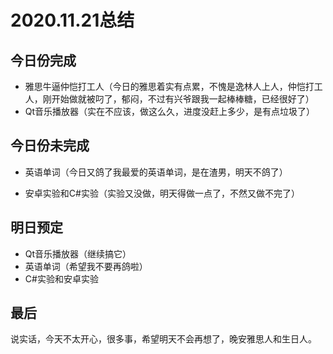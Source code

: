 # 2020.11.21总结



## 今日份完成

* 雅思牛逼仲恺打工人（今日的雅思着实有点累，不愧是逸林人上人，仲恺打工人，刚开始做就被叼了，郁闷，不过有兴爷跟我一起棒棒糖，已经很好了）
* Qt音乐播放器（实在不应该，做这么久，进度没赶上多少，是有点垃圾了）



## 今日份未完成

* 英语单词（今日又鸽了我最爱的英语单词，是在渣男，明天不鸽了）

* 安卓实验和C#实验（实验又没做，明天得做一点了，不然又做不完了）



## 明日预定

* Qt音乐播放器（继续搞它）
* 英语单词（希望我不要再鸽啦）
* C#实验和安卓实验



## 最后

​	说实话，今天不太开心，很多事，希望明天不会再想了，晚安雅思人和生日人。

